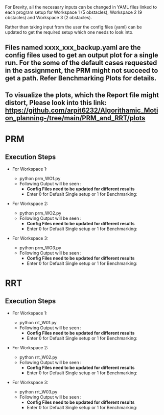For Brevity, all the necesaary inputs can be changed in YAML files linked to each program setup for Workspace 1 (5 obstacles), Workspace 2 (9 obstacles) and Workspace 3 (2 obstacles). <br />

Rather than taking input from the user the config files (yaml) can be updated to get the required setup which one needs to look into. <br />

## Files named xxxx_xxx_backup.yaml are the config files used to get an output plot for a single run. For the some of the default cases requested in the assignment, the PRM might not succeed to get a path. Refer Benchmarking Plots for details.  

## To visualize the plots, which the Report file might distort, Please look into this link: https://github.com/arpit6232/Algorithamic_Motion_planning-/tree/main/PRM_and_RRT/plots

# PRM 
## Execution Steps 

- For Workspace 1:
    - python prm_WO1.py
    - Following Output will be seen :
        - **Config Files need to be updated for different results** 
        - Enter 0 for Defualt Single setup or 1 for Benchmarking:

- For Workspace 2:
    - python prm_WO2.py
    - Following Output will be seen :
        - **Config Files need to be updated for different results** 
        - Enter 0 for Defualt Single setup or 1 for Benchmarking:

- For Workspace 3:
    - python prm_WO3.py
    - Following Output will be seen :
        - **Config Files need to be updated for different results** 
        - Enter 0 for Defualt Single setup or 1 for Benchmarking:


# RRT 
## Execution Steps 

- For Workspace 1:
    - python rrt_W01.py
    - Following Output will be seen :
        - **Config Files need to be updated for different results** 
        - Enter 0 for Defualt Single setup or 1 for Benchmarking:

- For Workspace 2:
    - python rrt_W02.py
    - Following Output will be seen :
        - **Config Files need to be updated for different results** 
        - Enter 0 for Defualt Single setup or 1 for Benchmarking:

- For Workspace 3:
    - python rrt_W03.py
    - Following Output will be seen :
        - **Config Files need to be updated for different results** 
        - Enter 0 for Defualt Single setup or 1 for Benchmarking:
